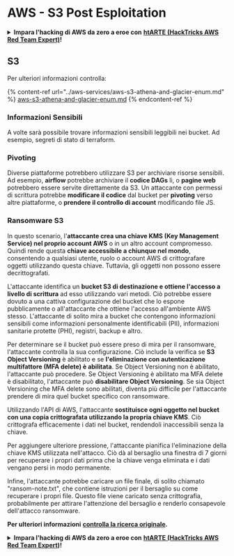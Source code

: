 # AWS - S3 Post Esploitation

<details>

<summary><strong>Impara l'hacking di AWS da zero a eroe con</strong> <a href="https://training.hacktricks.xyz/courses/arte"><strong>htARTE (HackTricks AWS Red Team Expert)</strong></a><strong>!</strong></summary>

Altri modi per supportare HackTricks:

* Se vuoi vedere la tua **azienda pubblicizzata in HackTricks** o **scaricare HackTricks in PDF** Controlla i [**PACCHETTI DI ABBONAMENTO**](https://github.com/sponsors/carlospolop)!
* Ottieni il [**merchandising ufficiale di PEASS & HackTricks**](https://peass.creator-spring.com)
* Scopri [**The PEASS Family**](https://opensea.io/collection/the-peass-family), la nostra collezione di [**NFT esclusivi**](https://opensea.io/collection/the-peass-family)
* **Unisciti al** 💬 [**gruppo Discord**](https://discord.gg/hRep4RUj7f) o al [**gruppo Telegram**](https://t.me/peass) o **seguici** su **Twitter** 🐦 [**@hacktricks_live**](https://twitter.com/hacktricks_live)**.**
* **Condividi i tuoi trucchi di hacking inviando PR ai** repository [**HackTricks**](https://github.com/carlospolop/hacktricks) e [**HackTricks Cloud**](https://github.com/carlospolop/hacktricks-cloud) github.

</details>

## S3

Per ulteriori informazioni controlla:

{% content-ref url="../aws-services/aws-s3-athena-and-glacier-enum.md" %}
[aws-s3-athena-and-glacier-enum.md](../aws-services/aws-s3-athena-and-glacier-enum.md)
{% endcontent-ref %}

### Informazioni Sensibili

A volte sarà possibile trovare informazioni sensibili leggibili nei bucket. Ad esempio, segreti di stato di terraform.

### Pivoting

Diverse piattaforme potrebbero utilizzare S3 per archiviare risorse sensibili.\
Ad esempio, **airflow** potrebbe archiviare il **codice DAGs** lì, o **pagine web** potrebbero essere servite direttamente da S3. Un attaccante con permessi di scrittura potrebbe **modificare il codice** dal bucket per **pivoting** verso altre piattaforme, o **prendere il controllo di account** modificando file JS.

### Ransomware S3

In questo scenario, l'**attaccante crea una chiave KMS (Key Management Service) nel proprio account AWS** o in un altro account compromesso. Quindi rende questa **chiave accessibile a chiunque nel mondo**, consentendo a qualsiasi utente, ruolo o account AWS di crittografare oggetti utilizzando questa chiave. Tuttavia, gli oggetti non possono essere decrittografati.

L'attaccante identifica un **bucket S3 di destinazione e ottiene l'accesso a livello di scrittura** ad esso utilizzando vari metodi. Ciò potrebbe essere dovuto a una cattiva configurazione del bucket che lo espone pubblicamente o all'attaccante che ottiene l'accesso all'ambiente AWS stesso. L'attaccante di solito mira a bucket che contengono informazioni sensibili come informazioni personalmente identificabili (PII), informazioni sanitarie protette (PHI), registri, backup e altro.

Per determinare se il bucket può essere preso di mira per il ransomware, l'attaccante controlla la sua configurazione. Ciò include la verifica se **S3 Object Versioning** è abilitato e se **l'eliminazione con autenticazione multifattore (MFA delete) è abilitata**. Se Object Versioning non è abilitato, l'attaccante può procedere. Se Object Versioning è abilitato ma MFA delete è disabilitato, l'attaccante può **disabilitare Object Versioning**. Se sia Object Versioning che MFA delete sono abilitati, diventa più difficile per l'attaccante prendere di mira quel bucket specifico con ransomware.

Utilizzando l'API di AWS, l'attaccante **sostituisce ogni oggetto nel bucket con una copia crittografata utilizzando la propria chiave KMS**. Ciò crittografa efficacemente i dati nel bucket, rendendoli inaccessibili senza la chiave.

Per aggiungere ulteriore pressione, l'attaccante pianifica l'eliminazione della chiave KMS utilizzata nell'attacco. Ciò dà al bersaglio una finestra di 7 giorni per recuperare i propri dati prima che la chiave venga eliminata e i dati vengano persi in modo permanente.

Infine, l'attaccante potrebbe caricare un file finale, di solito chiamato "ransom-note.txt", che contiene istruzioni per il bersaglio su come recuperare i propri file. Questo file viene caricato senza crittografia, probabilmente per attirare l'attenzione del bersaglio e renderlo consapevole dell'attacco ransomware.

**Per ulteriori informazioni** [**controlla la ricerca originale**](https://rhinosecuritylabs.com/aws/s3-ransomware-part-1-attack-vector/)**.**

<details>

<summary><strong>Impara l'hacking di AWS da zero a eroe con</strong> <a href="https://training.hacktricks.xyz/courses/arte"><strong>htARTE (HackTricks AWS Red Team Expert)</strong></a><strong>!</strong></summary>

Altri modi per supportare HackTricks:

* Se vuoi vedere la tua **azienda pubblicizzata in HackTricks** o **scaricare HackTricks in PDF** Controlla i [**PACCHETTI DI ABBONAMENTO**](https://github.com/sponsors/carlospolop)!
* Ottieni il [**merchandising ufficiale di PEASS & HackTricks**](https://peass.creator-spring.com)
* Scopri [**The PEASS Family**](https://opensea.io/collection/the-peass-family), la nostra collezione di [**NFT esclusivi**](https://opensea.io/collection/the-peass-family)
* **Unisciti al** 💬 [**gruppo Discord**](https://discord.gg/hRep4RUj7f) o al [**gruppo Telegram**](https://t.me/peass) o **seguici** su **Twitter** 🐦 [**@hacktricks_live**](https://twitter.com/hacktricks_live)**.**
* **Condividi i tuoi trucchi di hacking inviando PR ai** repository [**HackTricks**](https://github.com/carlospolop/hacktricks) e [**HackTricks Cloud**](https://github.com/carlospolop/hacktricks-cloud) github.

</details>

